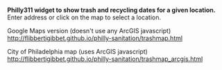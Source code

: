 **Philly311 widget to show trash and recycling dates for a given location.**
Enter address or click on the map to select a location.

Google Maps version (doesn't use any ArcGIS javascript)
http://flibbertigibbet.github.io/philly-sanitation/trashmap.html

City of Philadelphia map (uses ArcGIS javascript)
http://flibbertigibbet.github.io/philly-sanitation/trashmap_arcgis.html
